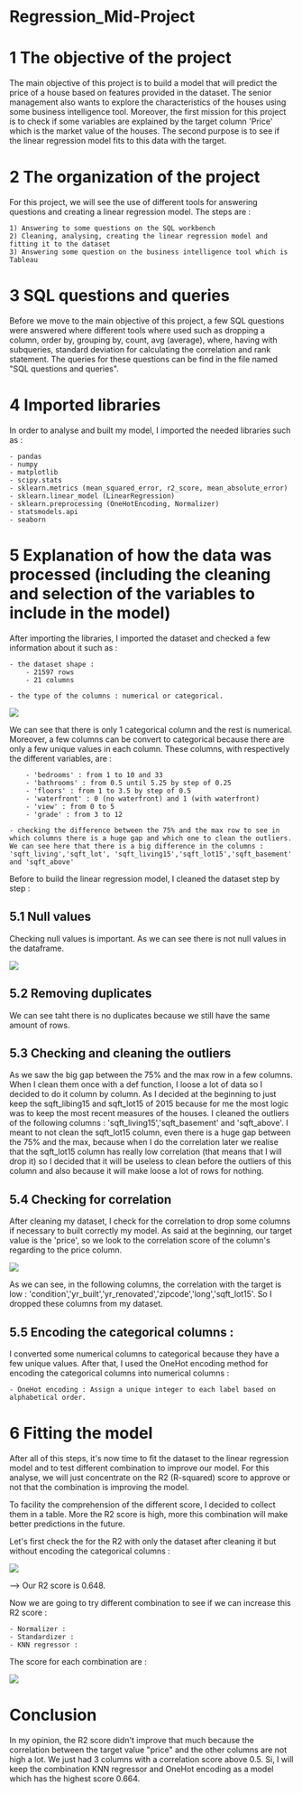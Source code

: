 # Regression_Mid-Project

# 1 The objective of the project
The main objective of this project is to build a model that will predict the price of a house based on features provided in the dataset. 
The senior management also wants to explore the characteristics of the houses using some business intelligence tool.
Moreover, the first mission for this project is to check if some variables are explained by the target column 'Price' which is the market value of the houses. The second purpose is to see if the linear regression model fits to this data with the target.

# 2 The organization of the project 
For this project, we will see the use of different tools for answering questions and creating a linear regression model. The steps are :

    1) Answering to some questions on the SQL workbench
    2) Cleaning, analysing, creating the linear regression model and fitting it to the dataset
    3) Answering some question on the business intelligence tool which is Tableau
    
# 3 SQL questions and queries
Before we move to the main objective of this project, a few SQL questions were answered where different tools where used such as dropping a column, order by, grouping by, count, avg (average), where, having with subqueries, standard deviation for calculating the correlation and rank statement. 
The queries for these questions can be find in the file named "SQL questions and queries".

# 4 Imported libraries
In order to analyse and built my model, I imported the needed libraries such as :

    - pandas
    - numpy
    - matplotlib
    - scipy.stats
    - sklearn.metrics (mean_squared_error, r2_score, mean_absolute_error)
    - sklearn.linear_model (LinearRegression)
    - sklearn.preprocessing (OneHotEncoding, Normalizer)
    - statsmodels.api
    - seaborn

# 5 Explanation of how the data was processed (including the cleaning and selection of the variables to include in the model)
After importing the libraries, I imported the dataset and checked a few information about it such as :

    - the dataset shape : 
        - 21597 rows
        - 21 columns

    - the type of the columns : numerical or categorical. 

<img src="Images/columnstype.png">
    
We can see that there is only 1 categorical column and the rest is numerical. Moreover, a few columns can be convert to categorical because there are only a few unique values in each column. These columns, with respectively the different variables, are : 

        - 'bedrooms' : from 1 to 10 and 33
        - 'bathrooms' : from 0.5 until 5.25 by step of 0.25
        - 'floors' : from 1 to 3.5 by step of 0.5
        - 'waterfront' : 0 (no waterfront) and 1 (with waterfront)
        - 'view' : from 0 to 5
        - 'grade' : from 3 to 12
        
    - checking the difference between the 75% and the max row to see in which columns there is a huge gap and which one to clean the outliers. We can see here that there is a big difference in the columns : 'sqft_living','sqft_lot', 'sqft_living15','sqft_lot15','sqft_basement' and 'sqft_above'
    
Before to build the linear regression model, I cleaned the dataset step by step :

## 5.1 Null values

Checking null values is important. As we can see there is not null values in the dataframe.

<img src="Images/null_values.png">

## 5.2 Removing duplicates

We can see taht there is no duplicates because we still have the same amount of rows. 

## 5.3 Checking and cleaning the outliers 
As we saw the big gap between the 75% and the max row in a few columns.
When I clean them once with a def function, I loose a lot of data so I decided to do it column by column. 
As I decided at the beginning to just keep the sqft_libing15 and sqft_lot15 of 2015 because for me the most logic was to keep the most recent measures of the houses. 
I cleaned the outliers of the following columns : 'sqft_living15','sqft_basement' and 'sqft_above'.
I meant to not clean the sqft_lot15 column, even there is a huge gap between the 75% and the max, because when I do the correlation later we realise that the sqft_lot15 column has really low correlation (that means that I will drop it) so I decided that it will be useless to clean before the outliers of this column and also because it will make loose a lot of rows for nothing. 

## 5.4 Checking for correlation
After cleaning my dataset, I check for the correlation to drop some columns if necessary to built correctly my model. 
As said at the beginning, our target value is the 'price', so we look to the correlation score of the column's regarding to the price column. 

<img src="Images/hmap.png">

As we can see, in the following columns, the correlation with the target is low : 'condition','yr_built','yr_renovated','zipcode','long','sqft_lot15'. 
So I dropped these columns from my dataset.

## 5.5 Encoding the categorical columns :
I converted some numerical columns to categorical because they have a few unique values.
After that, I used the OneHot encoding method for encoding the categorical columns into numerical columns :

    - OneHot encoding : Assign a unique integer to each label based on alphabetical order.
    
# 6 Fitting the model
After all of this steps, it's now time to fit the dataset to the linear regression model and to test different combination to improve our model. 
For this analyse, we will just concentrate on the R2 (R-squared) score to approve or not that the combination is improving the model.

To facility the comprehension of the different score, I decided to collect them in a table. 
More the R2 score is high, more this combination will make better predictions in the future. 

Let's first check the for the R2 with only the dataset after cleaning it but without encoding the categorical columns :

<img src="Images/R2_score.png">

--> Our R2 score is 0.648. 

Now we are going to try different combination to see if we can increase this R2 score :

    - Normalizer :
    - Standardizer :
    - KNN regressor : 
    
The score for each combination are : 

<img src="Images/Final_scores.png">

# Conclusion
In my opinion, the R2 score didn't improve that much because the correlation between the target value "price" and the other columns are not high a lot. 
We just had 3 columns with a correlation score above 0.5. 
Si, I will keep the combination KNN regressor and OneHot encoding as a model which has the highest score 0.664. 



